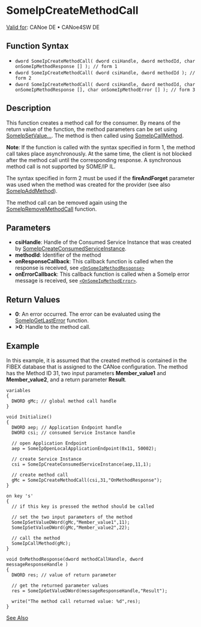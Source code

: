 # SomeIpCreateMethodCall

[Valid for](../../../../Shared/FeatureAvailability.md): CANoe DE • CANoe4SW DE

## Function Syntax

- `dword SomeIpCreateMethodCall( dword csiHandle, dword methodId, char onSomeIpMethodResponse [] ); // form 1`
- `dword SomeIpCreateMethodCall( dword csiHandle, dword methodId ); // form 2`
- `dword SomeIpCreateMethodCall( dword csiHandle, dword methodId, char onSomeIpMethodResponse [], char onSomeIpMethodError [] ); // form 3`

## Description

This function creates a method call for the consumer. By means of the return value of the function, the method parameters can be set using [SomeIpSetValue...](CAPLfunctionSomeIpSetValue.md). The method is then called using [SomeIpCallMethod](CAPLfunctionSomeIpCallMethod.md).

**Note**: If the function is called with the syntax specified in form 1, the method call takes place asynchronously. At the same time, the client is not blocked after the method call until the corresponding response. A synchronous method call is not supported by SOME/IP IL.

The syntax specified in form 2 must be used if the **fireAndForget** parameter was used when the method was created for the provider (see also [SomeIpAddMethod](CAPLfunctionSomeIpAddMethod.md)).

The method call can be removed again using the [SomeIpRemoveMethodCall](CAPLfunctionSomeIpRemoveMethodCall.md) function.

## Parameters

- **csiHandle**: Handle of the Consumed Service Instance that was created by [SomeIpCreateConsumedServiceInstance](CAPLfunctionSomeIpCreateConsumedServiceInstance.md).
- **methodId**: Identifier of the method
- **onResponseCallback**: This callback function is called when the response is received, see [`<OnSomeIpMethodResponse>`](CAPLfunctionOnSomeIpMethodResponse.md)
- **onErrorCallback**: This callback function is called when a SomeIp error message is received, see [`<OnSomeIpMethodError>`](CAPLfunctionOnSomeIpMethodError.md).

## Return Values

- **0**: An error occurred. The error can be evaluated using the [SomeIpGetLastError](CAPLfunctionSomeIpGetLastError.md) function.
- **>0**: Handle to the method call.

## Example

In this example, it is assumed that the created method is contained in the FIBEX database that is assigned to the CANoe configuration. The method has the Method ID 31, two input parameters **Member_value1** and **Member_value2**, and a return parameter **Result**.

```plaintext
variables
{
  DWORD gMc; // global method call handle
}

void Initialize()
{
  DWORD aep; // Application Endpoint handle
  DWORD csi; // consumed Service Instance handle

  // open Application Endpoint
  aep = SomeIpOpenLocalApplicationEndpoint(0x11, 50002);

  // create Service Instance
  csi = SomeIpCreateConsumedServiceInstance(aep,11,1);

  // create method call
  gMc = SomeIpCreateMethodCall(csi,31,"OnMethodResponse");
}

on key 's'
{
  // if this key is pressed the method should be called

  // set the two input parameters of the method
  SomeIpSetValueDWord(gMc,"Member_value1",11);
  SomeIpSetValueDWord(gMc,"Member_value2",22);

  // call the method
  SomeIpCallMethod(gMc);
}

void OnMethodResponse(dword methodCallHandle, dword messageResponseHandle )
{
  DWORD res; // value of return parameter

  // get the returned parameter values
  res = SomeIpGetValueDWord(messageResponseHandle,"Result");

  write("The method call returned value: %d",res);
}
```

[See Also](javascript:void(0);)
